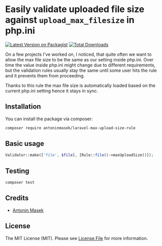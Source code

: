 # Easily validate uploaded file size against `upload_max_filesize` in php.ini

[![Latest Version on Packagist](https://img.shields.io/packagist/v//laravel-max-upload-size-rule.svg?style=flat-square)](https://packagist.org/packages//laravel-max-upload-size-rule)
[![Total Downloads](https://img.shields.io/packagist/dt//laravel-max-upload-size-rule.svg?style=flat-square)](https://packagist.org/packages//laravel-max-upload-size-rule)

On a few projects I've worked on, I noticed, that quite often we want to allow the max file size to be the same as our setting inside php.ini. Over time the value inside php.ini might change due to different requirements, but the validation rules usually stay the same until some user hits the rule and it prevents them from proceeding.

Thanks to this rule the max file size is automatically loaded based on the current php.ini setting hence it stays in sync.

## Installation

You can install the package via composer:

```bash
composer require antoninmasek/laravel-max-upload-size-rule
```

## Basic usage

```php
Validator::make(['file', $file], [Rule::file()->maxUploadSize()]);
```

## Testing

```bash
composer test
```

## Credits

- [Antonin Masek](https://github.com/antoninmasek)

## License

The MIT License (MIT). Please see [License File](LICENSE.md) for more information.
